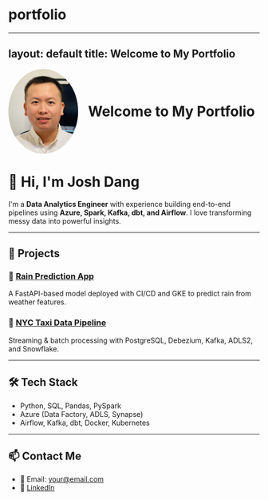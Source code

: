 # portfolio

---
layout: default
title: Welcome to My Portfolio
---
<div style="display: flex; align-items: center; gap: 20px; margin-bottom: 30px;">
  <img src="profile_photo.jpg" alt="Phuoc Dang" width="140" style="border-radius: 50%;">
  <h1 style="margin: 0;">Welcome to My Portfolio</h1>
</div>

# 👋 Hi, I'm Josh Dang

I'm a **Data Analytics Engineer** with experience building end-to-end pipelines using **Azure, Spark, Kafka, dbt, and Airflow**. I love transforming messy data into powerful insights.

---

## 🚀 Projects

### 🔹 [Rain Prediction App](https://github.com/phuocdang86/rain_prediction_app)
A FastAPI-based model deployed with CI/CD and GKE to predict rain from weather features.

### 🔹 [NYC Taxi Data Pipeline](https://github.com/phuocdang86/nyc-taxi-pipeline)
Streaming & batch processing with PostgreSQL, Debezium, Kafka, ADLS2, and Snowflake.

---

## 🛠 Tech Stack

- Python, SQL, Pandas, PySpark
- Azure (Data Factory, ADLS, Synapse)
- Airflow, Kafka, dbt, Docker, Kubernetes

---

## 📫 Contact Me

- 📧 Email: [your@email.com](mailto:your@email.com)
- 💼 [LinkedIn](https://linkedin.com/in/your-profile)

